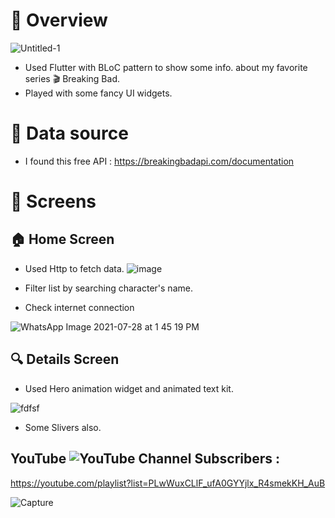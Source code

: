 # :blue_book: Overview

![Untitled-1](https://user-images.githubusercontent.com/38296077/126981491-e13d63ec-932d-4640-a9c2-927259ce48a7.jpg)

- Used Flutter with BLoC pattern to show some info. about my favorite series :clapper: Breaking Bad. 
- Played with some fancy UI widgets.





# :pushpin: Data source




- I found this free API : https://breakingbadapi.com/documentation





# :iphone: Screens
 ## :house: Home Screen

- Used Http to fetch data.
![image](https://github.com/nasseryazgi/flutter_breaking/assets/85821198/9a96759a-f88a-4556-8450-6b57725bc919)

- Filter list by searching character's name.




- Check internet connection

![WhatsApp Image 2021-07-28 at 1 45 19 PM](https://user-images.githubusercontent.com/38296077/127317109-839c6d62-1227-4850-8615-a12809449d1f.jpeg)



## :mag: Details Screen

- Used Hero animation widget and animated text kit.

![fdfsf](https://user-images.githubusercontent.com/38296077/126984994-64da4f86-ea59-4df7-98dc-14df0822ae41.jpeg)

- Some Slivers also.



## YouTube ![YouTube Channel Subscribers](https://img.shields.io/youtube/channel/subscribers/UCYiZceCCbaRLP27U5RXRHog?label=Omar%20Ahmed&style=social) : 

https://youtube.com/playlist?list=PLwWuxCLlF_ufA0GYYjlx_R4smekKH_AuB


![Capture](https://user-images.githubusercontent.com/38296077/126990273-788d5756-d696-43d5-9b43-3a360664e7e4.JPG)

